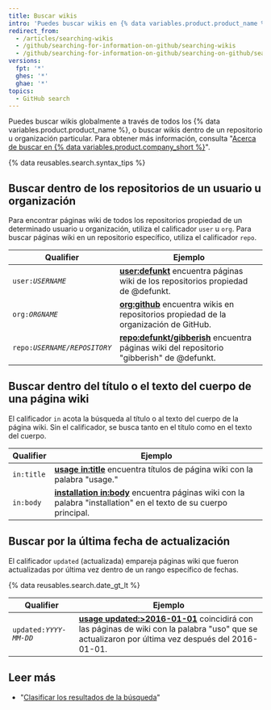 ```yaml
---
title: Buscar wikis
intro: 'Puedes buscar wikis en {% data variables.product.product_name %} y acotar los resultados utilizando estos calificadores de búsqueda de wiki en cualquier combinación.'
redirect_from:
  - /articles/searching-wikis
  - /github/searching-for-information-on-github/searching-wikis
  - /github/searching-for-information-on-github/searching-on-github/searching-wikis
versions:
  fpt: '*'
  ghes: '*'
  ghae: '*'
topics:
  - GitHub search
---
```


Puedes buscar wikis globalmente a través de todos los {% data variables.product.product_name %}, o buscar wikis dentro de un repositorio u organización particular. Para obtener más información, consulta "[Acerca de buscar en {% data variables.product.company_short %}](/search-github/getting-started-with-searching-on-github/about-searching-on-github)".

{% data reusables.search.syntax_tips %}

## Buscar dentro de los repositorios de un usuario u organización

Para encontrar páginas wiki de todos los repositorios propiedad de un determinado usuario u organización, utiliza el calificador `user` u `org`. Para buscar páginas wiki en un repositorio específico, utiliza el calificador `repo`.

| Qualifier                 | Ejemplo                                                                                                                                                      |
| ------------------------- | ------------------------------------------------------------------------------------------------------------------------------------------------------------ |
| <code>user:<em>USERNAME</em></code> | [**user:defunkt**](https://github.com/search?q=user%3Adefunkt&type=Wikis) encuentra páginas wiki de los repositorios propiedad de @defunkt.                  |
| <code>org:<em>ORGNAME</em></code> | [**org:github**](https://github.com/search?q=org%3Agithub&type=Wikis&utf8=%E2%9C%93) encuentra wikis en repositorios propiedad de la organización de GitHub. |
| <code>repo:<em>USERNAME/REPOSITORY</em></code> | [**repo:defunkt/gibberish**](https://github.com/search?q=user%3Adefunkt&type=Wikis) encuentra páginas wiki del repositorio "gibberish" de @defunkt.          |

## Buscar dentro del título o el texto del cuerpo de una página wiki

El calificador `in` acota la búsqueda al título o al texto del cuerpo de la página wiki. Sin el calificador, se busca tanto en el título como en el texto del cuerpo.

| Qualifier  | Ejemplo                                                                                                                                                                            |
| ---------- | ---------------------------------------------------------------------------------------------------------------------------------------------------------------------------------- |
| `in:title` | [**usage in:title**](https://github.com/search?q=usage+in%3Atitle&type=Wikis) encuentra títulos de página wiki con la palabra "usage."                                             |
| `in:body`  | [**installation in:body**](https://github.com/search?q=installation+in%3Abody&type=Wikis) encuentra páginas wiki con la palabra "installation" en el texto de su cuerpo principal. |

## Buscar por la última fecha de actualización

El calificador `updated` (actualizada) empareja páginas wiki que fueron actualizadas por última vez dentro de un rango específico de fechas.

{% data reusables.search.date_gt_lt %}

| Qualifier                 | Ejemplo                                                                                                                                                                                                                |
| ------------------------- | ---------------------------------------------------------------------------------------------------------------------------------------------------------------------------------------------------------------------- |
| <code>updated:<em>YYYY-MM-DD</em></code> | [**usage updated:>2016-01-01**](https://github.com/search?q=usage+updated%3A>2016-01-01&type=Wikis) coincidirá con las páginas de wiki con la palabra "uso" que se actualizaron por última vez después del 2016-01-01. |

## Leer más

- "[Clasificar los resultados de la búsqueda](/search-github/getting-started-with-searching-on-github/sorting-search-results/)"
